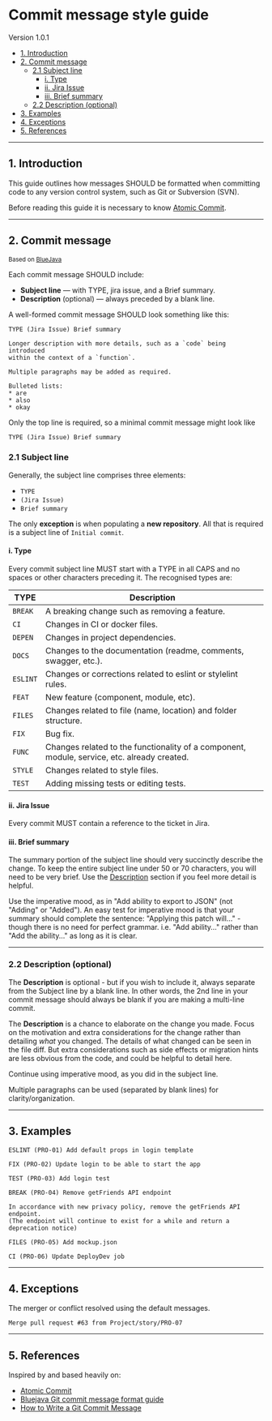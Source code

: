 # Commit message style guide

Version 1.0.1
<!-- MarkdownTOC -->

- [1. Introduction](#1-introduction)
- [2. Commit message](#2-commit-message)
    - [2.1 Subject line](#21-subject-line)
        - [i. Type](#i-type)
        - [ii. Jira Issue](#ii-jira-issue)
        - [iii. Brief summary](#iii-brief-summary)
    - [2.2 Description \(optional\)](#22-description-optional)
- [3. Examples](#3-examples)
- [4. Exceptions](#4-Exceptions)
- [5. References](#5-references)

<!-- /MarkdownTOC -->

---

## 1. Introduction

This guide outlines how messages SHOULD be formatted when committing code to any version control system, such as Git or Subversion (SVN). 

Before reading this guide it is necessary to know [Atomic Commit][atomiccommit].

---

## 2. Commit message

<sub>Based on [BlueJava][bluejavacommit]</sub>

Each commit message SHOULD include:

* **Subject line** — with TYPE, jira issue, and a Brief summary.
* **Description** (optional) — always preceded by a blank line.

A well-formed commit message SHOULD look something like this:

```
TYPE (Jira Issue) Brief summary

Longer description with more details, such as a `code` being introduced
within the context of a `function`.

Multiple paragraphs may be added as required.

Bulleted lists:
* are
* also
* okay

```

Only the top line is required, so a minimal commit message might look like

```
TYPE (Jira Issue) Brief summary
```


### 2.1 Subject line

Generally, the subject line comprises three elements:

* `TYPE`
* `(Jira Issue)`
* `Brief summary`

The only **exception** is when populating a **new repository**. All that is required is a subject line of `Initial commit`.


#### i. Type

Every commit subject line MUST start with a TYPE in all CAPS and no spaces or other characters preceding it. The recognised types are:

<table>
    <thead>
        <tr>
            <th>TYPE</th>
            <th>Description</th>
        </tr>
    </thead>
    <tbody>
        <tr>
            <td><code>BREAK</code></td>
            <td>A breaking change such as removing a feature.</td>
        </tr>
        <tr>
            <td><code>CI</code></td>
            <td>Changes in CI or docker files.</td>
        </tr>
        <tr>
            <td><code>DEPEN</code></td>
            <td>Changes in project dependencies.</td>
        </tr>  
        <tr>
            <td><code>DOCS</code></td>
            <td>Changes to the documentation (readme, comments, swagger, etc.).</td>
        </tr>     
        <tr>
            <td><code>ESLINT</code></td>
            <td>Changes or corrections related to eslint or stylelint rules.</td>
        </tr>
        <tr>
            <td><code>FEAT</code></td>
            <td>New feature (component, module, etc).</td>
        </tr>
        <tr>
            <td><code>FILES</code></td>
            <td>Changes related to file (name, location) and folder structure.</td>
        </tr>
        <tr>
            <td><code>FIX</code></td>
            <td>Bug fix.</td>
        </tr>
        <tr>
            <td><code>FUNC</code></td>
            <td>Changes related to the functionality of a component, module, service, etc. already created.</td>
        </tr>
        <tr>
            <td><code>STYLE</code></td>
            <td>Changes related to style files.</td>
        </tr>
        <tr>
            <td><code>TEST</code></td>
            <td>Adding missing tests or editing tests.</td>
        </tr>        
    </tbody>
</table>

#### ii. Jira Issue

Every commit MUST contain a reference to the ticket in Jira.

#### iii. Brief summary

The summary portion of the subject line should very succinctly describe the change. To keep the entire subject line under 50 or 70 characters, you will need to be very brief. Use the [Description](#22-description-optional) section if you feel more detail is helpful.

Use the imperative mood, as in "Add ability to export to JSON" (not "Adding" or "Added"). An easy test for imperative mood is that your summary should complete the sentence: "Applying this patch will…" - though there is no need for perfect grammar. i.e. "Add ability…" rather than "Add the ability…" as long as it is clear.

---------------

### 2.2 Description \(optional\)

The **Description** is optional - but if you wish to include it, always separate from the Subject line by a blank line. In other words, the 2nd line in your commit message should always be blank if you are making a multi-line commit.

The **Description** is a chance to elaborate on the change you made. Focus on the motivation and extra considerations for the change rather than detailing *what* you changed. The details of what changed can be seen in the file diff. But extra considerations such as side effects or migration hints are less obvious from the code, and could be helpful to detail here.

Continue using imperative mood, as you did in the subject line.

Multiple paragraphs can be used (separated by blank lines) for clarity/organization.

---------------

## 3. Examples

```git
ESLINT (PRO-01) Add default props in login template
```
```git
FIX (PRO-02) Update login to be able to start the app
```
```git
TEST (PRO-03) Add login test
```
```git
BREAK (PRO-04) Remove getFriends API endpoint

In accordance with new privacy policy, remove the getFriends API endpoint. 
(The endpoint will continue to exist for a while and return a deprecation notice)
```
```git
FILES (PRO-05) Add mockup.json
```
```git
CI (PRO-06) Update DeployDev job
```
---------------

## 4. Exceptions

The merger or conflict resolved using the default messages.

```git
Merge pull request #63 from Project/story/PRO-07
```

---------------

## 5. References

Inspired by and based heavily on:

* [Atomic Commit][atomiccommit]
* [Bluejava Git commit message format guide][bluejavacommit]
* [How to Write a Git Commit Message][gitcommit]


[atomiccommit]: https://www.freshconsulting.com/insights/blog/atomic-commits/ "Atomic Commit"
[bluejavacommit]: https://github.com/bluejava/git-commit-guide "Bluejava Git commit message format guide"
[gitcommit]: https://cbea.ms/git-commit/ "How to Write a Git Commit Message"

